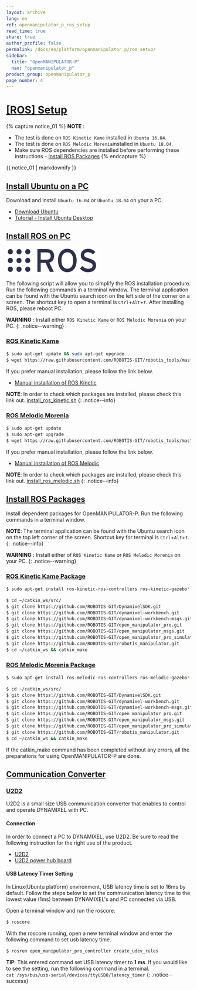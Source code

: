 ```yaml
---
layout: archive
lang: en
ref: openmanipulator_p_ros_setup
read_time: true
share: true
author_profile: false
permalink: /docs/en/platform/openmanipulator_p/ros_setup/
sidebar:
  title: "OpenMANIPULATOR-P"
  nav: "openmanipulator_p"
product_group: openmanipulator_p
page_number: 4
---
```


<div style="counter-reset: h1 3"></div>

# [[ROS] Setup](#ros-setup)

{% capture notice_01 %}
**NOTE** : 
- The test is done on `ROS Kinetic Kame` installed in `Ubuntu 16.04`.
- The test is done on `ROS Melodic Morenia`installed in `Ubuntu 18.04`.
- Make sure ROS dependencies are installed before performing these instructions - [Install ROS Packages](/docs/en/platform/openmanipulator_p/ros_setup/#install-ros-packages)
{% endcapture %}
<div class="notice--info">{{ notice_01 | markdownify }}</div>

## [Install Ubuntu on a PC](#install-ubuntu-on-pc)

Download and install `Ubuntu 16.04` or `Ubuntu 18.04` on your a PC.

- [Download Ubuntu](https://www.ubuntu.com/download/alternative-downloads)
- [Tutorial - Install Ubuntu Desktop](https://www.ubuntu.com/download/desktop/install-ubuntu-desktop)

## [Install ROS on PC](#install-ros-on-pc)

![](/assets/images/platform/openmanipulator_p/logo_ros.png)

The following script will allow you to simplify the ROS installation procedure. Run the following commands in a terminal window. The terminal application can be found with the Ubuntu search icon on the left side of the corner on a screen. The shortcut key to open a terminal is `Ctrl`+`Alt`+`t`. After installing ROS, please reboot PC.

**WARNING** : Install either `ROS Kinetic Kame` or `ROS Melodic Morenia` on your PC. 
{: .notice--warning}

### [ROS Kinetic Kame](#ros-kinetic-kame)

``` bash
$ sudo apt-get update && sudo apt-get upgrade
$ wget https://raw.githubusercontent.com/ROBOTIS-GIT/robotis_tools/master/install_ros_kinetic.sh && chmod 755 ./install_ros_kinetic.sh && bash ./install_ros_kinetic.sh
```

If you prefer manual installation, please follow the link below.

- [Manual installation of ROS Kinetic](http://wiki.ros.org/kinetic/Installation/Ubuntu)

**NOTE**: In order to check which packages are installed, please check this link out. [install_ros_kinetic.sh](https://raw.githubusercontent.com/ROBOTIS-GIT/robotis_tools/master/install_ros_kinetic.sh)
{: .notice--info}


### [ROS Melodic Morenia](#ros-melodic-morenia)

``` bash
$ sudo apt-get update
$ sudo apt-get upgrade
$ wget https://raw.githubusercontent.com/ROBOTIS-GIT/robotis_tools/master/install_ros_melodic.sh && chmod 755 ./install_ros_melodic.sh && bash ./install_ros_melodic.sh
```
If you prefer manual installation, please follow the link below.

- [Manual installation of ROS Melodic](http://wiki.ros.org/melodic/Installation/Ubuntu)

**NOTE**: In order to check which packages are installed, please check this link out. [install_ros_melodic.sh](https://raw.githubusercontent.com/ROBOTIS-GIT/robotis_tools/master/install_ros_melodic.sh)
{: .notice--info}


## [Install ROS Packages](#install-ros-packages)

Install dependent packages for OpenMANIPULATOR-P. Run the following commands in a terminal window.

**NOTE**: The terminal application can be found with the Ubuntu search icon on the top left corner of the screen. Shortcut key for terminal is `Ctrl`+`Alt`+`t`.
{: .notice--info} 

**WARNING** : Install either of `ROS Kinetic Kame` or `ROS Melodic Morenia` on your PC. 
{: .notice--warning}


### [ROS Kinetic Kame Package](#ros-kinetic-kame-package)

``` bash
$ sudo apt-get install ros-kinetic-ros-controllers ros-kinetic-gazebo* ros-kinetic-moveit* ros-kinetic-industrial-core
```

``` bash
$ cd ~/catkin_ws/src/
$ git clone https://github.com/ROBOTIS-GIT/DynamixelSDK.git
$ git clone https://github.com/ROBOTIS-GIT/dynamixel-workbench.git
$ git clone https://github.com/ROBOTIS-GIT/dynamixel-workbench-msgs.git
$ git clone https://github.com/ROBOTIS-GIT/open_manipulator_pro.git
$ git clone https://github.com/ROBOTIS-GIT/open_manipulator_msgs.git
$ git clone https://github.com/ROBOTIS-GIT/open_manipulator_pro_simulations.git
$ git clone https://github.com/ROBOTIS-GIT/robotis_manipulator.git
$ cd ~/catkin_ws && catkin_make
```

### [ROS Melodic Morenia Package](#ros-melodic-morenia-package)

``` bash
$ sudo apt-get install ros-melodic-ros-controllers ros-melodic-gazebo* ros-melodic-moveit* ros-melodic-industrial-core
```

``` bash
$ cd ~/catkin_ws/src/
$ git clone https://github.com/ROBOTIS-GIT/DynamixelSDK.git
$ git clone https://github.com/ROBOTIS-GIT/dynamixel-workbench.git
$ git clone https://github.com/ROBOTIS-GIT/dynamixel-workbench-msgs.git
$ git clone https://github.com/ROBOTIS-GIT/open_manipulator_pro.git
$ git clone https://github.com/ROBOTIS-GIT/open_manipulator_msgs.git
$ git clone https://github.com/ROBOTIS-GIT/open_manipulator_pro_simulations.git
$ git clone https://github.com/ROBOTIS-GIT/robotis_manipulator.git
$ cd ~/catkin_ws && catkin_make
```

If the catkin_make command has been completed without any errors, all the preparations for using OpenMANIPULATOR-P are done.

## [Communication Converter](#communication-converter)

### [U2D2](#u2d2)

U2D2 is a small size USB communication converter that enables to control and operate DYNAMIXEL with PC.

#### Connection

In order to connect a PC to DYNAMIXEL, use U2D2. Be sure to read the following instruction for the right use of the product. 

- [U2D2](/docs/en/parts/interface/u2d2/)
- [U2D2 power hub board](/docs/en/parts/interface/u2d2_power_hub/)

#### USB Latency Timer Setting
In Linux(Ubuntu platform) environment, USB latency time is set to 16ms by default. Follow the steps below to set the communication latency time to the lowest value (1ms) between DYNAMIXEL's and PC connected via USB.

Open a terminal window and run the roscore.

``` bash
$ roscore
```

With the roscore running, open a new terminal window and enter the following command to set usb latency time.

``` bash
$ rosrun open_manipulator_pro_controller create_udev_rules
```

**TIP**: This entered command set USB latency timer to **1 ms**. If you would like to see the setting, run the following command in a terminal.  
`cat /sys/bus/usb-serial/devices/ttyUSB0/latency_timer`
{: .notice--success}
